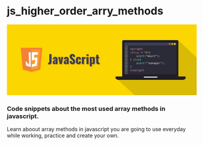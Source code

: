 # js_higher_order_arry_methods

![js](https://github.com/Yudai-creator/js_dom_manipulation/blob/master/javascript-illustration.png)

### Code snippets about the most used array methods in javascript.

Learn aboout array methods in javascript you are going to use everyday while working, practice and create your own.

